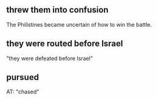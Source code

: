 ## threw them into confusion ##

The Philistines became uncertain of how to win the battle.

## they were routed before Israel ##

"they were defeated before Israel"

## pursued ##

AT: "chased"